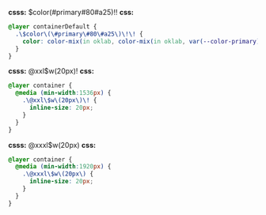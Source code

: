 **csss:** $color(#primary#80#a25)!!
**css:**
```css
@layer containerDefault {
  .\$color\(\#primary\#80\#a25\)\!\! {
    color: color-mix(in oklab, color-mix(in oklab, var(--color-primary) 20%, var(--color-primary1) 80%) 25%, transparent 75%);
  }
}
```

**csss:** @xxl$w(20px)!
**css:**
```css
@layer container {
  @media (min-width:1536px) {
    .\@xxl\$w\(20px\)\! {
      inline-size: 20px;
    }
  }
}
```

**csss:** @xxxl$w(20px)
**css:**
```css
@layer container {
  @media (min-width:1920px) {
    .\@xxxl\$w\(20px\) {
      inline-size: 20px;
    }
  }
}
```
